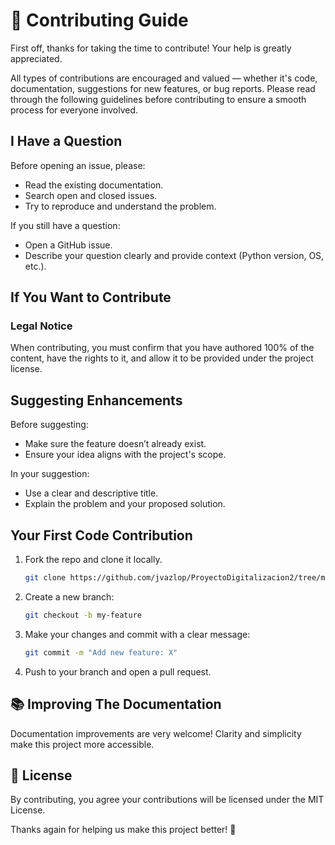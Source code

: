 # 🙌 Contributing Guide

First off, thanks for taking the time to contribute! Your help is greatly appreciated.

All types of contributions are encouraged and valued — whether it's code, documentation, suggestions for new features, or bug reports. Please read through the following guidelines before contributing to ensure a smooth process for everyone involved.

## I Have a Question

Before opening an issue, please:

* Read the existing documentation.
* Search open and closed issues.
* Try to reproduce and understand the problem.

If you still have a question:

* Open a GitHub issue.
* Describe your question clearly and provide context (Python version, OS, etc.).

## If You Want to Contribute

### Legal Notice

When contributing, you must confirm that you have authored 100% of the content, have the rights to it, and allow it to be provided under the project license.

## Suggesting Enhancements

Before suggesting:

* Make sure the feature doesn’t already exist.
* Ensure your idea aligns with the project's scope.

In your suggestion:

* Use a clear and descriptive title.
* Explain the problem and your proposed solution.


## Your First Code Contribution

1. Fork the repo and clone it locally.

   ```bash
   git clone https://github.com/jvazlop/ProyectoDigitalizacion2/tree/main
   ```
2. Create a new branch:

   ```bash
   git checkout -b my-feature
   ```
3. Make your changes and commit with a clear message:

   ```bash
   git commit -m "Add new feature: X"
   ```
4. Push to your branch and open a pull request.

## 📚 Improving The Documentation

Documentation improvements are very welcome! Clarity and simplicity make this project more accessible.

## 📄 License

By contributing, you agree your contributions will be licensed under the MIT License.

Thanks again for helping us make this project better! 🙏
